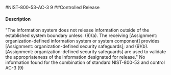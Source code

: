 #NIST-800-53-AC-3 9
##Controlled Release
#### Description
"The information system does not release information outside of the established system boundary unless:
   (9)(a).  The receiving [Assignment: organization-defined information system or system component] provides [Assignment: organization-defined security safeguards]; and
   (9)(b).  [Assignment: organization-defined security safeguards] are used to validate the appropriateness of the information designated for release."
No information found for the combination of standard NIST-800-53 and control AC-3 (9)
